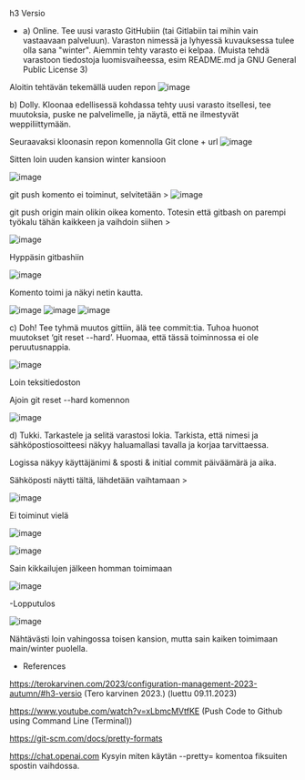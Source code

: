 h3 Versio


- a) Online. Tee uusi varasto GitHubiin (tai Gitlabiin tai mihin vain vastaavaan palveluun). Varaston nimessä ja lyhyessä kuvauksessa tulee olla sana "winter". Aiemmin tehty varasto ei kelpaa. (Muista tehdä varastoon tiedostoja luomisvaiheessa, esim README.md ja GNU General Public License 3)


Aloitin tehtävän tekemällä uuden repon
![image](https://github.com/CisuX/Palvelinten-hallinta/assets/59264168/97555869-ba45-4595-a509-f2cd1461f861)



b) Dolly. Kloonaa edellisessä kohdassa tehty uusi varasto itsellesi, tee muutoksia, puske ne palvelimelle, ja näytä, että ne ilmestyvät weppiliittymään.

Seuraavaksi kloonasin repon komennolla
Git clone + url
![image](https://github.com/CisuX/Palvelinten-hallinta/assets/59264168/99a39697-5a06-46d6-bfb9-8e966d67a71b)

Sitten loin uuden kansion winter kansioon

![image](https://github.com/CisuX/Palvelinten-hallinta/assets/59264168/a6a30d6d-f1b1-4058-b686-ddfae833784d)

git push komento ei toiminut, selvitetään > 
![image](https://github.com/CisuX/Palvelinten-hallinta/assets/59264168/d6097113-bb51-47c8-ac5a-878b4f81be79)

git push origin main olikin oikea komento. Totesin että gitbash on parempi työkalu tähän kaikkeen ja vaihdoin siihen >

![image](https://github.com/CisuX/Palvelinten-hallinta/assets/59264168/d5ad9640-f520-4f18-a6ba-45a26465587c)


Hyppäsin gitbashiin

![image](https://github.com/CisuX/Palvelinten-hallinta/assets/59264168/9cebb473-140e-483d-9db7-86ed12ff9cf1)




Komento toimi ja näkyi netin kautta.

![image](https://github.com/CisuX/Palvelinten-hallinta/assets/59264168/088b968d-24e5-4210-a4a6-e1360301a671)
![image](https://github.com/CisuX/Palvelinten-hallinta/assets/59264168/f7474ad4-ac4f-4001-ae00-f54e5c3c4c70)
![image](https://github.com/CisuX/Palvelinten-hallinta/assets/59264168/189d1fb4-c368-4127-b96c-ad07d7593610)




c) Doh! Tee tyhmä muutos gittiin, älä tee commit:tia. Tuhoa huonot muutokset ‘git reset --hard’. Huomaa, että tässä toiminnossa ei ole peruutusnappia.


![image](https://github.com/CisuX/Palvelinten-hallinta/assets/59264168/b9874f80-f8a9-4733-8243-6ee81dcb0c1b)


Loin teksitiedoston

Ajoin git reset --hard komennon

![image](https://github.com/CisuX/Palvelinten-hallinta/assets/59264168/996c9049-596b-43c5-a1f5-f3499163e88c)


d) Tukki. Tarkastele ja selitä varastosi lokia. Tarkista, että nimesi ja sähköpostiosoitteesi näkyy haluamallasi tavalla ja korjaa tarvittaessa.


Logissa näkyy käyttäjänimi & sposti & initial commit päiväämärä ja aika.


Sähköposti näytti tältä, lähdetään vaihtamaan >


![image](https://github.com/CisuX/Palvelinten-hallinta/assets/59264168/a0b3b0ee-9c29-4982-9ae1-add3b62074b8)

Ei toiminut vielä


![image](https://github.com/CisuX/Palvelinten-hallinta/assets/59264168/1b96ccf4-dc22-48a6-a399-5b335b4b845d)


![image](https://github.com/CisuX/Palvelinten-hallinta/assets/59264168/a6edfe4e-5824-4d02-ae16-383465f1da54)


Sain kikkailujen jälkeen homman toimimaan


![image](https://github.com/CisuX/Palvelinten-hallinta/assets/59264168/a231dd1d-407c-41ac-8798-69eba9a525c8)



 -Lopputulos

![image](https://github.com/CisuX/Palvelinten-hallinta/assets/59264168/7b18dc77-47c8-42c0-ba45-e08e56e4b585)



Nähtävästi loin vahingossa toisen kansion, mutta sain kaiken toimimaan main/winter puolella.


- References
  
https://terokarvinen.com/2023/configuration-management-2023-autumn/#h3-versio
(Tero karvinen 2023.) (luettu 09.11.2023)

https://www.youtube.com/watch?v=xLbmcMVtfKE (Push Code to Github using Command Line (Terminal))

https://git-scm.com/docs/pretty-formats

https://chat.openai.com Kysyin miten käytän --pretty= komentoa fiksuiten spostin vaihdossa.
